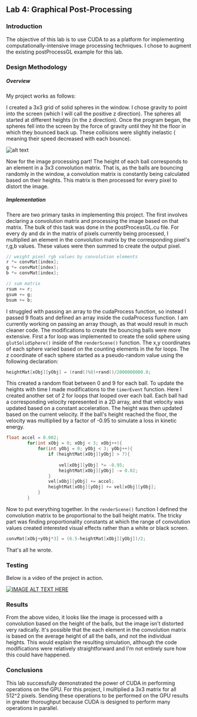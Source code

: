 
## Lab 4: Graphical Post-Processing

### Introduction
The objective of this lab is to use CUDA to as a platform for implementing computationally-intensive image processing techniques. I chose to augment the existing postProcessGL example for this lab. 

### Design Methodology
##### Overview
My project works as follows:

I created a 3x3 grid of solid spheres in the window. I chose gravity to point into the screen (which I will call the positive z direction). The spheres all started at different heights (in the z direction). Once the program began, the spheres fell into the screen by the force of gravity until they hit the floor in which they bounced back up. These collisions were slightly inelastic ( meaning their speed decreased with each bounce). 

![alt text](http://i.imgur.com/7u7ngA8.png "Bouncing Balls")

Now for the image processing part! The height of each ball corresponds to an element in a 3x3 convolution matrix. That is, as the balls are bouncing randomly in the window, a convolution matrix is constantly being calculated based on their heights. This matrix is then processed for every pixel to distort the image. 

##### Implementation
There are two primary tasks in implementing this project. The first involves declaring a convolution matrix and processing the image based on that matrix. The bulk of this task was done in the postProcessGL.cu file. For every dy and dx in the matrix of pixels currently being processed, I multiplied an element in the convolution matrix by the corresponding pixel's r,g,b values. These values were then summed to create the output pixel. 

```c++
// weight pixel rgb values by convolution elements
r *= convMat[index];
g *= convMat[index];
b *= convMat[index];

// sum matrix
rsum += r;
gsum += g;
bsum += b;
```

I struggled with passing an array to the cudaProcess function, so instead I passed 9 floats and defined an array inside the cudaProcess function. I am currently working on passing an array though, as that would result in much cleaner code. 
The modifications to create the bouncing balls were more extensive. First a for loop was implemented to create the solid sphere using `glutSolidSphere()` inside of the `renderScene()` function. The x,y coordinates of each sphere varied based on the counting elements in the for loops. The z coordinate of each sphere started as a pseudo-random value using the following declaration:
```c++
heightMat[xObj][yObj] = (rand()%8)+rand()/2000000000.0;
```
This created a random float between 0 and 9 for each ball. To update the heights with time I made modifications to the `timerEvent` function. Here I created another set of 2 for loops that looped over each ball. Each ball had a corresponding velocity represented in a 2D array, and that velocity was updated based on a constant acceleration. The height was then updated based on the current velocity. If the ball's height reached the floor, the velocity was multiplied by a factor of -0.95 to simulate a loss in kinetic energy. 
```c++
float accel = 0.002;
		for(int xObj = 0; xObj < 3; xObj++){
			for(int yObj = 0; yObj < 3; yObj++){
				if (heightMat[xObj][yObj] > 7){
					
					vel[xObj][yObj] *= -0.95;
					heightMat[xObj][yObj] -= 0.02;
				}
				vel[xObj][yObj] += accel;
				heightMat[xObj][yObj] += vel[xObj][yObj];
			}
		}
```
Now to put everything together. In the `renderScene()` function I defined the convolution matrix to be proportional to the ball height matrix. The tricky part was finding proportionality constants at which the range of convolution values created interested visual effects rather than a white or black screen. 
```c++
convMat[xObj+yObj*3] = (6.5-heightMat[xObj][yObj])/2;
```
That's all he wrote.

### Testing
Below is a video of the project in action.

[![IMAGE ALT TEXT HERE](http://img.youtube.com/vi/IS_McM2_JFI/0.jpg)](http://www.youtube.com/watch?v=IS_McM2_JFI)

### Results
From the above video, it looks like the image is processed with a convolution based on the height of the balls, but the image isn't distorted very radically. It's possible that the each element in the convolution matrix is based on the average height of all the balls, and not the individual heights. This would explain the resulting simulation, although the code modifications were relatively straightforward and I'm not entirely sure how this could have happened. 

### Conclusions

This lab successfully demonstrated the power of CUDA in performing operations on the GPU. For this project, I multiplied a 3x3 matrix for all 512^2 pixels. Sending these operations to be performed on the GPU results in greater thoroughput because CUDA is designed to perform many operations in parallel. 


